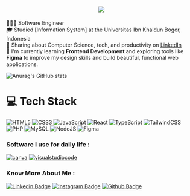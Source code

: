 <!-- Level 3: Add custom code -->

<h1 align="center">
    <img src="https://readme-typing-svg.herokuapp.com/?font=Poppins&size=35&center=true&vCenter=true&width=500&height=70&duration=4000&lines=Hi+There!+👋;+I'm+Dimas+Rizki!;&color=8A2BE2" />
</h1>


👩🏻‍💻 Software Engineer<br/>
🎓 Studied [Information System] at the Universitas Ibn Khaldun Bogor, Indonesia<br/>
🎨 Sharing about Computer Science, tech, and productivity on [LinkedIn](https://www.linkedin.com/in/dimas-rizki-dwi-saputra/)<br/>
💭 I'm currently learning **Frontend Development** and exploring tools like **Figma** to improve my design skills and build beautiful, functional web applications. <br/>

<!-- GitHub stats from https://github.com/anuraghazra/github-readme-stats -->
![Anurag's GitHub stats](https://github-readme-stats.vercel.app/api?username=ymorii&show_icons=true&theme=tokyonight)

# 💻 Tech Stack
<!-- Badges from https://github.com/Ileriayo/markdown-badges -->
![HTML5](https://img.shields.io/badge/html5-%23E34F26.svg?style=for-the-badge&logo=html5&logoColor=white)
![CSS3](https://img.shields.io/badge/css3-%231572B6.svg?style=for-the-badge&logo=css3&logoColor=white)
![JavaScript](https://img.shields.io/badge/javascript-%23323330.svg?style=for-the-badge&logo=javascript&logoColor=%23F7DF1E)
![React](https://img.shields.io/badge/react-%2320232a.svg?style=for-the-badge&logo=react&logoColor=%2361DAFB)
![TypeScript](https://img.shields.io/badge/typescript-%23007ACC.svg?style=for-the-badge&logo=typescript&logoColor=white)
![TailwindCSS](https://img.shields.io/badge/tailwindcss-%2338B2AC.svg?style=for-the-badge&logo=tailwind-css&logoColor=white)
![PHP](https://img.shields.io/badge/php-%23777BB4.svg?style=for-the-badge&logo=php&logoColor=white)
![MySQL](https://img.shields.io/badge/mysql-%234F76A1.svg?style=for-the-badge&logo=mysql&logoColor=white)
![NodeJS](https://img.shields.io/badge/nodejs-%23339933.svg?style=for-the-badge&logo=nodejs&logoColor=white)
![Figma](https://img.shields.io/badge/figma-%23F24E1E.svg?style=for-the-badge&logo=figma&logoColor=white)


### Software I use for daily life :
<a href='https://chrome.google.com' target="_blank"><img alt='canva' src='https://ziadoua.github.io/m3-Markdown-Badges/badges/Chrome/chrome2.svg'/></a>
<a href='https://vscode.dev' target="_blank"><img alt='visualstudiocode' src='https://ziadoua.github.io/m3-Markdown-Badges/badges/VisualStudioCode/visualstudiocode1.svg'/></a>

### Know More About Me :
[![Linkedin Badge](https://ziadoua.github.io/m3-Markdown-Badges/badges/LinkedIn/linkedin1.svg)](https://www.linkedin.com/in/dimas-rizki-dwi-saputra/)
[![Instagram Badge](https://ziadoua.github.io/m3-Markdown-Badges/badges/Instagram/instagram1.svg)](https://www.instagram.com/dimassrzkiii/)
[![Github Badge](https://ziadoua.github.io/m3-Markdown-Badges/badges/Github/github3.svg)](https://github.com/ymorii)<br/><br/>
